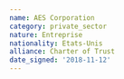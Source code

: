 ```yaml
---
name: AES Corporation
category: private_sector
nature: Entreprise
nationality: Etats-Unis
alliance: Charter of Trust
date_signed: '2018-11-12'
---
```

    